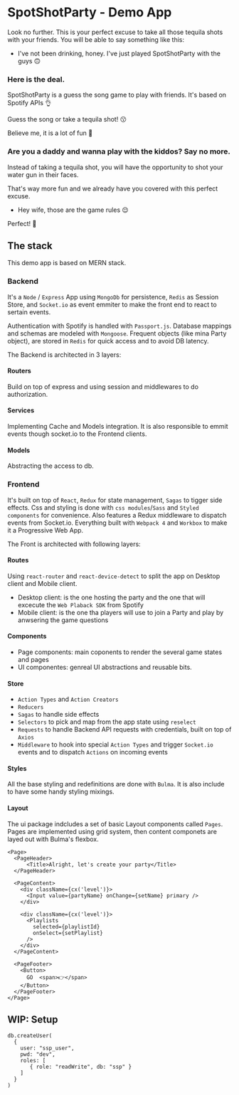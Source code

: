 # SpotShotParty - Demo App

Look no further. This is your perfect excuse to take all those tequila shots with your friends. You will be able to say something like this:

- I've not been drinking, honey. I've just played SpotShotParty with the guys 🙃

### Here is the deal.

SpotShotParty is a guess the song game to play with friends. It's based on Spotify APIs 👌

Guess the song or take a tequila shot! 😗


Believe me, it is a lot of fun 🍻

### Are you a daddy and wanna play with the kiddos? Say no more. 
Instead of taking a tequila shot, you will have the opportunity to shot your water gun in their faces.

That's way more fun and we already have you covered with this perfect excuse.

- Hey wife, those are the game rules 😌

Perfect! 👏

## The stack
This demo app is based on MERN stack.

### Backend
It's a `Node` / `Express` App using `MongoDb` for persistence, `Redis` as Session Store, and `Socket.io` as event emmiter to make the front end to react to sertain events.

Authentication with Spotify is handled with `Passport.js`. Database mappings and schemas are modeled with `Mongoose`. Frequent objects (like mina Party object), are stored in `Redis` for quick access and to avoid DB latency.

The Backend is architected in 3 layers:

#### Routers
Build on top of express and using session and middlewares to do authorization.

#### Services
Implementing Cache and Models integration. It is also responsible to emmit events though socket.io to the Frontend clients.

#### Models
Abstracting the access to db.

### Frontend
It's built on top of `React`, `Redux` for state management, `Sagas` to tigger side effects. Css and styling is done with `css modules`/`Sass` and `Styled components` for convenience. Also features a Redux middleware to dispatch events from Socket.io. Everything built with `Webpack 4` and `Workbox` to make it a Progressive Web App.

The Front is architected with following layers:

#### Routes
Using `react-router` and `react-device-detect` to split the app on Desktop client and Mobile client.

* Desktop client: is the one hosting the party and the one that will excecute the `Web Plaback SDK` from Spotify
* Mobile client: is the one tha players will use to join a Party and play by anwsering the game questions

#### Components
* Page components: main coponents to render the several game states and pages
* UI componentes: genreal UI abstractions and reusable bits.

#### Store
* `Action Types` and `Action Creators`
* `Reducers`
* `Sagas` to handle side effects
* `Selectors` to pick and map from the app state using `reselect`
* `Requests` to handle Backend API requests with credentials, built on top of `Axios`
* `Middleware` to hook into special `Action Types` and trigger `Socket.io` events and to dispatch `Actions` on incoming events

#### Styles
All the base styling and redefinitions are done with `Bulma`. It is also include to have some handy styling mixings.

#### Layout
The ui package indcludes a set of basic Layout components called `Pages`. Pages are implemented using grid system, then content componets are layed out with Bulma's flexbox.

```
<Page>
  <PageHeader>
      <Title>Alright, let's create your party</Title>
  </PageHeader>

  <PageContent>
    <div className={cx('level')}>
      <Input value={partyName} onChange={setName} primary />
    </div>

    <div className={cx('level')}>
      <Playlists
        selected={playlistId}
        onSelect={setPlaylist}
      />
    </div>
  </PageContent>

  <PageFooter>
    <Button>
      GO  <span>👉</span>
    </Button>
  </PageFooter>
</Page>
```



## WIP: Setup
```
db.createUser(
  {
    user: "ssp_user",
    pwd: "dev",
    roles: [
       { role: "readWrite", db: "ssp" }
    ]
  }
)
```
